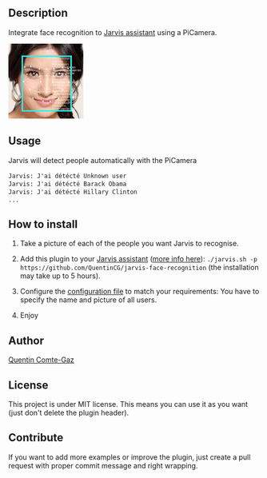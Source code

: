 ## Description
Integrate face recognition to <a target="_blank" href="http://domotiquefacile.fr/jarvis/">Jarvis assistant</a> using a PiCamera.

<img src="https://raw.githubusercontent.com/QuentinCG/jarvis-face-recognition/master/presentation.png" width="150">


## Usage

Jarvis will detect people automatically with the PiCamera
```
Jarvis: J'ai détécté Unknown user
Jarvis: J'ai détécté Barack Obama
Jarvis: J'ai détécté Hillary Clinton
...
```


## How to install

1) Take a picture of each of the people you want Jarvis to recognise.

2) Add this plugin to your <a target="_blank" href="http://domotiquefacile.fr/jarvis/">Jarvis assistant</a> (<a target="_blank" href="http://domotiquefacile.fr/jarvis/content/plugins">more info here</a>): ```./jarvis.sh -p https://github.com/QuentinCG/jarvis-face-recognition``` (the installation may take up to 5 hours).

3) Configure the <a target="_blank" href="https://github.com/QuentinCG/jarvis-face-recogntion/blob/master/config.sh">configuration file</a> to match your requirements: You have to specify the name and picture of all users.

7) Enjoy


## Author
[Quentin Comte-Gaz](http://quentin.comte-gaz.com/)


## License

This project is under MIT license. This means you can use it as you want (just don't delete the plugin header).


## Contribute

If you want to add more examples or improve the plugin, just create a pull request with proper commit message and right wrapping.
